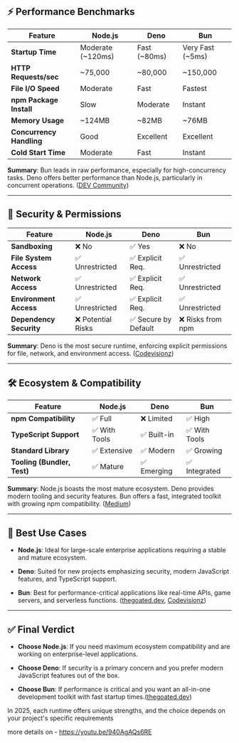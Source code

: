 




## ⚡ Performance Benchmarks

|**Feature**|**Node.js**|**Deno**|**Bun**|
|---|---|---|---|
|**Startup Time**|Moderate (~120ms)|Fast (~80ms)|Very Fast (~5ms)|
|**HTTP Requests/sec**|~75,000|~80,000|~150,000|
|**File I/O Speed**|Moderate|Fast|Fastest|
|**npm Package Install**|Slow|Moderate|Instant|
|**Memory Usage**|~124MB|~82MB|~76MB|
|**Concurrency Handling**|Good|Excellent|Excellent|
|**Cold Start Time**|Moderate|Fast|Instant|

**Summary**: Bun leads in raw performance, especially for high-concurrency tasks. Deno offers better performance than Node.js, particularly in concurrent operations. ([DEV Community](https://dev.to/yogeshhrathod/deno-vs-bun-vs-nodejs-performance-benchmarks-3e1n?utm_source=chatgpt.com "Deno vs Bun vs Node.js: Performance & Benchmarks - DEV Community"))

---

## 🔐 Security & Permissions

|**Feature**|**Node.js**|**Deno**|**Bun**|
|---|---|---|---|
|**Sandboxing**|❌ No|✅ Yes|❌ No|
|**File System Access**|✅ Unrestricted|✅ Explicit Req.|✅ Unrestricted|
|**Network Access**|✅ Unrestricted|✅ Explicit Req.|✅ Unrestricted|
|**Environment Access**|✅ Unrestricted|✅ Explicit Req.|✅ Unrestricted|
|**Dependency Security**|❌ Potential Risks|✅ Secure by Default|❌ Risks from npm|

**Summary**: Deno is the most secure runtime, enforcing explicit permissions for file, network, and environment access. ([Codevisionz](https://codevisionz.com/node-js-vs-deno-vs-bun-which-one-should-you-use-in-2025/?utm_source=chatgpt.com "Node.js vs. Deno vs. Bun: Which One Should You Use in 2025?"))

---

## 🛠️ Ecosystem & Compatibility

|**Feature**|**Node.js**|**Deno**|**Bun**|
|---|---|---|---|
|**npm Compatibility**|✅ Full|❌ Limited|✅ High|
|**TypeScript Support**|✅ With Tools|✅ Built-in|✅ With Tools|
|**Standard Library**|✅ Extensive|✅ Modern|✅ Growing|
|**Tooling (Bundler, Test)**|✅ Mature|✅ Emerging|✅ Integrated|

**Summary**: Node.js boasts the most mature ecosystem. Deno provides modern tooling and security features. Bun offers a fast, integrated toolkit with growing npm compatibility. ([Medium](https://medium.com/%40snyksec/node-js-vs-deno-vs-bun-javascript-runtime-comparison-b5632aa7a153?utm_source=chatgpt.com "Node.js vs. Deno vs. Bun: JavaScript runtime comparison | by Snyk | Medium"))

---

## 🧠 Best Use Cases

- **Node.js**: Ideal for large-scale enterprise applications requiring a stable and mature ecosystem.
    
- **Deno**: Suited for new projects emphasizing security, modern JavaScript features, and TypeScript support.
    
- **Bun**: Best for performance-critical applications like real-time APIs, game servers, and serverless functions. ([thegoated.dev](https://thegoated.dev/blog/795ad6da-0918-4105-bf73-e225ec90c161?utm_source=chatgpt.com "Bun vs Deno vs Node.js: The JavaScript Runtime Comparison"), [Codevisionz](https://codevisionz.com/node-js-vs-deno-vs-bun-which-one-should-you-use-in-2025/?utm_source=chatgpt.com "Node.js vs. Deno vs. Bun: Which One Should You Use in 2025?"))
    

---

## ✅ Final Verdict

- **Choose Node.js**: If you need maximum ecosystem compatibility and are working on enterprise-level applications.
    
- **Choose Deno**: If security is a primary concern and you prefer modern JavaScript features out of the box.
    
- **Choose Bun**: If performance is critical and you want an all-in-one development toolkit with fast startup times.([thegoated.dev](https://thegoated.dev/blog/795ad6da-0918-4105-bf73-e225ec90c161?utm_source=chatgpt.com "Bun vs Deno vs Node.js: The JavaScript Runtime Comparison"))
    

In 2025, each runtime offers unique strengths, and the choice depends on your project's specific requirements


more details on - https://youtu.be/940AgAQs6RE






